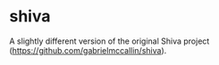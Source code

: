 # shiva
A slightly different version of the original Shiva project (https://github.com/gabrielmccallin/shiva).

